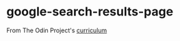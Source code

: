 # google-search-results-page

From The Odin Project's [curriculum](http://www.theodinproject.com/courses/web-development-101/lessons/html-css)